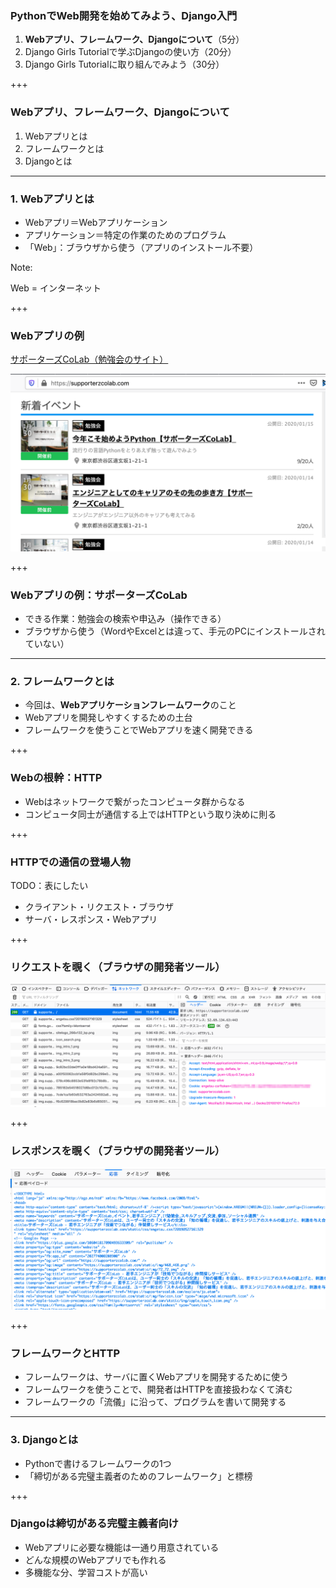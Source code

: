 ### PythonでWeb開発を始めてみよう、Django入門

1. **Webアプリ、フレームワーク、Djangoについて**（5分）
2. Django Girls Tutorialで学ぶDjangoの使い方（20分）
3. Django Girls Tutorialに取り組んでみよう（30分）

+++

### Webアプリ、フレームワーク、Djangoについて

1. Webアプリとは
2. フレームワークとは
3. Djangoとは

---

### 1. Webアプリとは

- Webアプリ＝Webアプリケーション
- アプリケーション＝特定の作業のためのプログラム
- 「Web」：ブラウザから使う（アプリのインストール不要）

Note:

Web = インターネット

+++

### Webアプリの例

[サポーターズCoLab（勉強会のサイト）](https://supporterzcolab.com/)

![サイトのスクリーンショット](spzcolab_Jan_django/assets/images/1/1-example_screenshot.png)

+++

### Webアプリの例：サポーターズCoLab

- できる作業：勉強会の検索や申込み（操作できる）
- ブラウザから使う（WordやExcelとは違って、手元のPCにインストールされていない）

---

### 2. フレームワークとは

- 今回は、**Webアプリケーションフレームワーク**のこと
- Webアプリを開発しやすくするための土台
- フレームワークを使うことでWebアプリを速く開発できる

+++

### Webの根幹：HTTP

- Webはネットワークで繋がったコンピュータ群からなる
- コンピュータ同士が通信する上ではHTTPという取り決めに則る

+++

### HTTPでの通信の登場人物

TODO：表にしたい

- クライアント・リクエスト・ブラウザ
- サーバ・レスポンス・Webアプリ

+++

### リクエストを覗く（ブラウザの開発者ツール）

![サポーターズCoLabのサイトを見たときのリクエスト](spzcolab_Jan_django/assets/images/1/2-spzcolab_request.png)

+++

### レスポンスを覗く（ブラウザの開発者ツール）

![サポーターズCoLabのサイトにアクセスしたときのレスポンス](spzcolab_Jan_django/assets/images/1/3-spzcolab_response.png)

+++

### フレームワークとHTTP

- フレームワークは、サーバに置くWebアプリを開発するために使う
- フレームワークを使うことで、開発者はHTTPを直接扱わなくて済む
- フレームワークの「流儀」に沿って、プログラムを書いて開発する

---

### 3. Djangoとは

- Pythonで書けるフレームワークの1つ
- 「締切がある完璧主義者のためのフレームワーク」と標榜

+++

### Djangoは締切がある完璧主義者向け

- Webアプリに必要な機能は一通り用意されている
- どんな規模のWebアプリでも作れる
- 多機能な分、学習コストが高い
